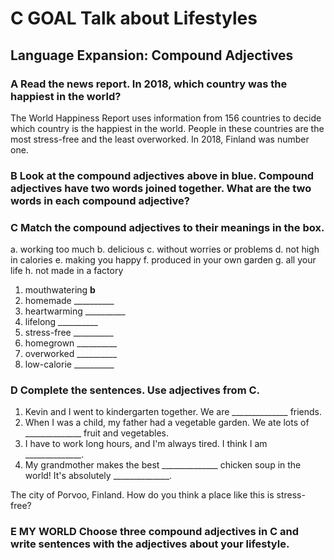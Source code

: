 # C GOAL Talk about Lifestyles

## Language Expansion: Compound Adjectives

### A Read the news report. In 2018, which country was the happiest in the world?

The World Happiness Report uses information from 156 countries to decide which country is the happiest in the world. People in these countries are the most stress-free and the least overworked. In 2018, Finland was number one.

### B Look at the compound adjectives above in blue. Compound adjectives have two words joined together. What are the two words in each compound adjective?

### C Match the compound adjectives to their meanings in the box.

a. working too much
b. delicious
c. without worries or problems
d. not high in calories
e. making you happy
f. produced in your own garden
g. all your life
h. not made in a factory

1. mouthwatering __b__
2. homemade __________
3. heartwarming __________
4. lifelong __________
5. stress-free __________
6. homegrown __________
7. overworked __________
8. low-calorie __________

### D Complete the sentences. Use adjectives from C.

1. Kevin and I went to kindergarten together. We are ______________ friends.
2. When I was a child, my father had a vegetable garden. We ate lots of ______________ fruit and vegetables.
3. I have to work long hours, and I'm always tired. I think I am ______________.
4. My grandmother makes the best ______________ chicken soup in the world! It's absolutely ______________.

The city of Porvoo, Finland. How do you think a place like this is stress-free?

### E MY WORLD Choose three compound adjectives in C and write sentences with the adjectives about your lifestyle.
